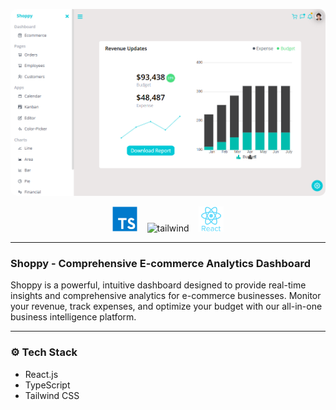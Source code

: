 <p align="center">
    <a href="https://euphonious-cupcake-3d6ab7.netlify.app/">
    <img src="./public/image.png" width="600" style="border-radius:10px"/>
    <a>
</p>

<p align="center">
<img src="https://raw.githubusercontent.com/devicons/devicon/master/icons/typescript/typescript-original.svg" alt="typescript" width="40" height="40"/>&nbsp;&nbsp;&nbsp;
  <img src="https://www.vectorlogo.zone/logos/tailwindcss/tailwindcss-icon.svg" alt="tailwind" width="40" height="40"/>&nbsp;&nbsp;&nbsp;
  <img src="https://raw.githubusercontent.com/devicons/devicon/master/icons/react/react-original-wordmark.svg" alt="react" width="40" height="40"/> 

---

### Shoppy - Comprehensive E-commerce Analytics Dashboard
Shoppy is a powerful, intuitive dashboard designed to provide real-time insights and comprehensive analytics for e-commerce businesses. Monitor your revenue, track expenses, and optimize your budget with our all-in-one business intelligence platform.

---

### <a name="tech-stack">⚙️ Tech Stack</a>

- React.js
- TypeScript
- Tailwind CSS